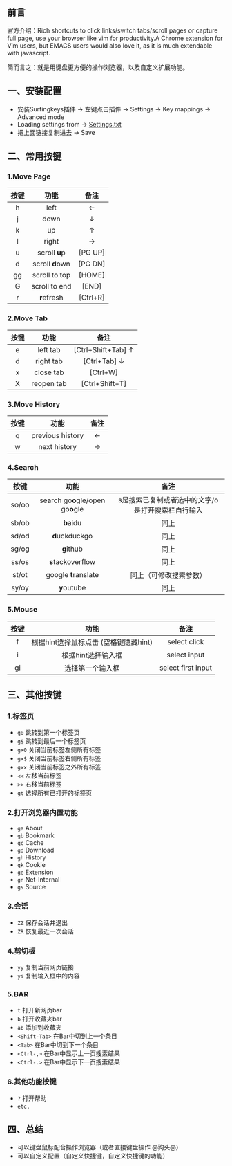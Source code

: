 ## 前言

官方介绍：Rich shortcuts to click links/switch tabs/scroll pages or capture full page, use your browser like vim for productivity.A Chrome extension for Vim users, but EMACS users would also love it, as it is much extendable with javascript.

简而言之：就是用键盘更方便的操作浏览器，以及自定义扩展功能。

## 一、安装配置

- 安装Surfingkeys插件 -> 左键点击插件 -> Settings -> Key mappings -> Advanced mode
- Loading settings from -> [Settings.txt](https://raw.githubusercontent.com/bogeol/surfingkeys-settings-backup/master/settings/bogeol-surfingkeys-settings.txt)
- 把上面链接复制进去 -> Save

## 二、常用按键

### 1.Move Page

| 按键 |      功能       |   备注   |
| :--: | :-------------: | :------: |
|  h   |      left       |    ←     |
|  j   |      down       |    ↓     |
|  k   |       up        |    ↑     |
|  l   |      right      |    →     |
|  u   |  scroll **u**p  | [PG UP]  |
|  d   | scroll **d**own | [PG DN]  |
|  gg  |  scroll to top  |  [HOME]  |
|  G   |  scroll to end  |  [END]   |
|  r   |   **r**efresh   | [Ctrl+R] |

### 2.Move Tab

| 按键 |    功能    |       备注       |
| :--: | :--------: | :--------------: |
|  e   | left tab  | [Ctrl+Shift+Tab] ↑ |
|  d   | right tab  |    [Ctrl+Tab] ↓    |
|  x   | close tab  |     [Ctrl+W]     |
|  X   | reopen tab |  [Ctrl+Shift+T]  |

### 3.Move History

| 按键 |       功能       |    备注     |
| :--: | :--------------: | :---------: |
|  q   | previous history | ← |
|  w   | next history  | → |

### 4.Search
| 按键  |               功能                |                       备注                        |
| :---: | :-------------------------------: | :-----------------------------------------------: |
| so/oo | search go**o**gle/open go**o**gle | s是搜索已复制或者选中的文字/o是打开搜索栏自行输入 |
| sb/ob |             **b**aidu             |                       同上                        |
| sd/od |          **d**uckduckgo           |                       同上                        |
| sg/og |            **g**ithub             |                       同上                        |
| ss/os |         **s**tackoverflow         |                       同上                        |
| st/ot |       google **t**ranslate        |              同上（可修改搜索参数）               |
| sy/oy |            **y**outube            |                       同上                        |

### 5.Mouse

| 按键 |                 功能                  |        备注        |
| :--: | :-----------------------------------: | :----------------: |
|  f   | 根据hint选择鼠标点击 (空格键隐藏hint) |    select click    |
|  i   |          根据hint选择输入框           |    select input    |
|  gi  |           选择第一个输入框            | select first input |

## 三、其他按键

### 1.标签页

- `g0` 跳转到第一个标签页
- `g$` 跳转到最后一个标签页
- `gx0` 关闭当前标签左侧所有标签
- `gx$` 关闭当前标签右侧所有标签
- `gxx` 关闭当前标签之外所有标签
- `<<` 左移当前标签
- `>>` 右移当前标签
- `gt` 选择所有已打开的标签页

### 2.打开浏览器内置功能

- `ga` About
- `gb` Bookmark
- `gc` Cache
- `gd` Download
- `gh` History
- `gk` Cookie
- `ge` Extension
- `gn` Net-Internal
- `gs` Source

### 3.会话

- `ZZ` 保存会话并退出
- `ZR` 恢复最近一次会话

### 4.剪切板

- `yy` 复制当前网页链接
- `yi` 复制输入框中的内容

### 5.BAR

- `t` 打开新网页bar
- `b` 打开收藏夹bar
- `ab` 添加到收藏夹
- `<Shift-Tab>` 在Bar中切到上一个条目
- `<Tab>` 在Bar中切到下一个条目
- `<Ctrl-,>` 在Bar中显示上一页搜索结果
- `<Ctrl-.>` 在Bar中显示下一页搜索结果

### 6.其他功能按键

- `?` 打开帮助
- `etc.`

## 四、总结

- 可以键盘鼠标配合操作浏览器（或者直接键盘操作 @狗头@）
- 可以自定义配置（自定义快捷键，自定义快捷键的功能）

